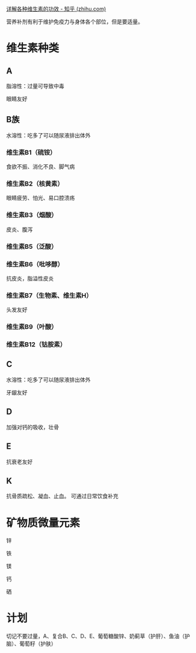 [详解各种维生素的功效 - 知乎 (zhihu.com)](https://zhuanlan.zhihu.com/p/158887719)

营养补剂有利于维护免疫力与身体各个部位，但是要适量。

# 维生素种类

## A
脂溶性：过量可导致中毒

眼睛友好

## B族
水溶性：吃多了可以随尿液排出体外

### 维生素B1（硫铵）
食欲不振、消化不良、脚气病

### 维生素B2（核黄素）
眼睛疲劳、怕光、易口腔溃疡

### 维生素B3（烟酸）
皮炎、腹泻

### 维生素B5（泛酸）

### 维生素B6（吡哆醇）
抗皮炎，脂溢性皮炎

### 维生素B7（生物素、维生素H）
头发友好

### 维生素B9（叶酸）


### 维生素B12（钴胺素）

## C
水溶性：吃多了可以随尿液排出体外

牙龈友好

## D
加强对钙的吸收，壮骨

## E
抗衰老友好

## K
抗骨质疏松、凝血、止血。
可通过日常饮食补充


# 矿物质微量元素

锌

铁

镁

钙

硒

# 计划
切记不要过量，A、复合B、C、D、E、葡萄糖酸锌、奶蓟草（护肝）、鱼油（护脑）、葡萄籽（护肤）


